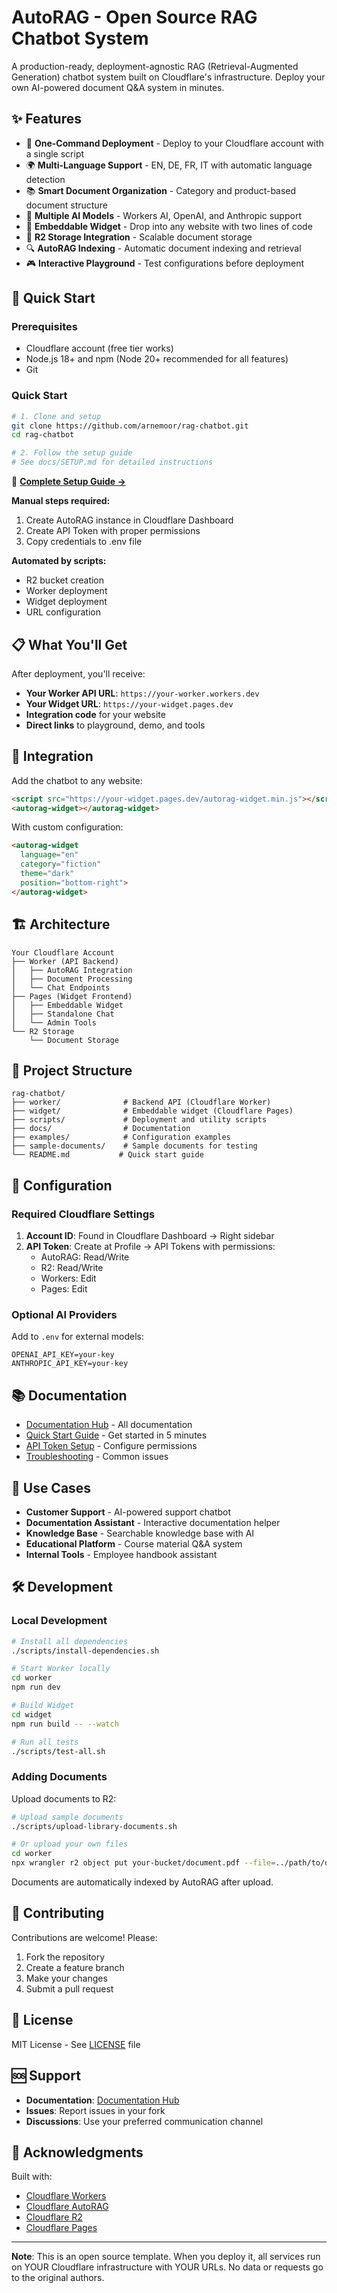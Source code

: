 # AutoRAG - Open Source RAG Chatbot System

A production-ready, deployment-agnostic RAG (Retrieval-Augmented Generation) chatbot system built on Cloudflare's infrastructure. Deploy your own AI-powered document Q&A system in minutes.

## ✨ Features

- 🚀 **One-Command Deployment** - Deploy to your Cloudflare account with a single script
- 🌍 **Multi-Language Support** - EN, DE, FR, IT with automatic language detection
- 📚 **Smart Document Organization** - Category and product-based document structure
- 🤖 **Multiple AI Models** - Workers AI, OpenAI, and Anthropic support
- 🎨 **Embeddable Widget** - Drop into any website with two lines of code
- 📁 **R2 Storage Integration** - Scalable document storage
- 🔍 **AutoRAG Indexing** - Automatic document indexing and retrieval
- 🎮 **Interactive Playground** - Test configurations before deployment

## 🚀 Quick Start

### Prerequisites

- Cloudflare account (free tier works)
- Node.js 18+ and npm (Node 20+ recommended for all features)
- Git

### Quick Start

```bash
# 1. Clone and setup
git clone https://github.com/arnemoor/rag-chatbot.git
cd rag-chatbot

# 2. Follow the setup guide
# See docs/SETUP.md for detailed instructions
```

📖 **[Complete Setup Guide →](docs/SETUP.md)**

**Manual steps required:**
1. Create AutoRAG instance in Cloudflare Dashboard
2. Create API Token with proper permissions
3. Copy credentials to .env file

**Automated by scripts:**
- R2 bucket creation
- Worker deployment
- Widget deployment
- URL configuration

## 📋 What You'll Get

After deployment, you'll receive:
- **Your Worker API URL**: `https://your-worker.workers.dev`
- **Your Widget URL**: `https://your-widget.pages.dev`
- **Integration code** for your website
- **Direct links** to playground, demo, and tools

## 🔧 Integration

Add the chatbot to any website:

```html
<script src="https://your-widget.pages.dev/autorag-widget.min.js"></script>
<autorag-widget></autorag-widget>
```

With custom configuration:

```html
<autorag-widget 
  language="en"
  category="fiction"
  theme="dark"
  position="bottom-right">
</autorag-widget>
```

## 🏗️ Architecture

```
Your Cloudflare Account
├── Worker (API Backend)
│   ├── AutoRAG Integration
│   ├── Document Processing
│   └── Chat Endpoints
├── Pages (Widget Frontend)
│   ├── Embeddable Widget
│   ├── Standalone Chat
│   └── Admin Tools
└── R2 Storage
    └── Document Storage
```

## 📁 Project Structure

```
rag-chatbot/
├── worker/              # Backend API (Cloudflare Worker)
├── widget/              # Embeddable widget (Cloudflare Pages)  
├── scripts/             # Deployment and utility scripts
├── docs/                # Documentation
├── examples/            # Configuration examples
├── sample-documents/    # Sample documents for testing
└── README.md           # Quick start guide
```

## 🔐 Configuration

### Required Cloudflare Settings

1. **Account ID**: Found in Cloudflare Dashboard → Right sidebar
2. **API Token**: Create at Profile → API Tokens with permissions:
   - AutoRAG: Read/Write
   - R2: Read/Write
   - Workers: Edit
   - Pages: Edit

### Optional AI Providers

Add to `.env` for external models:
```env
OPENAI_API_KEY=your-key
ANTHROPIC_API_KEY=your-key
```

## 📚 Documentation

- [Documentation Hub](./docs/README.md) - All documentation
- [Quick Start Guide](./docs/ESSENTIAL.md) - Get started in 5 minutes
- [API Token Setup](./docs/API_TOKEN_SETUP.md) - Configure permissions
- [Troubleshooting](./docs/TROUBLESHOOTING.md) - Common issues

## 🎯 Use Cases

- **Customer Support** - AI-powered support chatbot
- **Documentation Assistant** - Interactive documentation helper
- **Knowledge Base** - Searchable knowledge base with AI
- **Educational Platform** - Course material Q&A system
- **Internal Tools** - Employee handbook assistant

## 🛠️ Development

### Local Development

```bash
# Install all dependencies
./scripts/install-dependencies.sh

# Start Worker locally
cd worker
npm run dev

# Build Widget
cd widget
npm run build -- --watch

# Run all tests
./scripts/test-all.sh
```

### Adding Documents

Upload documents to R2:
```bash
# Upload sample documents
./scripts/upload-library-documents.sh

# Or upload your own files
cd worker
npx wrangler r2 object put your-bucket/document.pdf --file=../path/to/document.pdf
```

Documents are automatically indexed by AutoRAG after upload.

## 🤝 Contributing

Contributions are welcome! Please:
1. Fork the repository
2. Create a feature branch
3. Make your changes
4. Submit a pull request

## 📄 License

MIT License - See [LICENSE](./LICENSE) file

## 🆘 Support

- **Documentation**: [Documentation Hub](./docs/README.md)
- **Issues**: Report issues in your fork
- **Discussions**: Use your preferred communication channel

## 🙏 Acknowledgments

Built with:
- [Cloudflare Workers](https://workers.cloudflare.com)
- [Cloudflare AutoRAG](https://developers.cloudflare.com/vectorize/)
- [Cloudflare R2](https://developers.cloudflare.com/r2/)
- [Cloudflare Pages](https://pages.cloudflare.com)

---

**Note**: This is an open source template. When you deploy it, all services run on YOUR Cloudflare infrastructure with YOUR URLs. No data or requests go to the original authors.